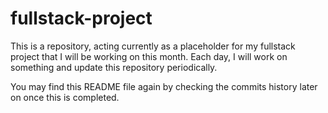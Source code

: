 # fullstack-project
This is a repository, acting currently as a placeholder for my fullstack project that I will be working on this month. Each day, I will work on something and update this repository periodically.

You may find this README file again by checking the commits history later on once this is completed.
